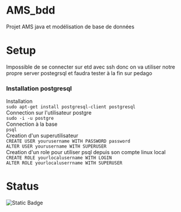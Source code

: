 # AMS_bdd
Projet AMS java et modélisation de base de données 

# Setup 

Impossible de se connecter sur etd avec ssh donc on va utiliser notre propre server postegrsql et faudra tester à la fin sur pedago

### Installation postgresql

Installation   
``` sudo apt-get install postgresql-client postgresql ```   
Connection sur l'utilisateur postgre   
``` sudo -i -u postgre ```   
Connection à la base   
``` psql ```   
Creation d'un superutilisateur   
``` CREATE USER yourusername WITH PASSWORD password ```   
``` ALTER USER yourusername WITH SUPERUSER ```   
Creation d'un role pour utiliser psql depuis son compte linux local   
``` CREATE ROLE yourlocalusername WITH LOGIN ```   
``` ALTER ROLE yourlocaluserrname WITH SUPERUSER ```   

# Status

![Static Badge](https://img.shields.io/badge/Working%20on%20pedago-X-red?style=flat-square)